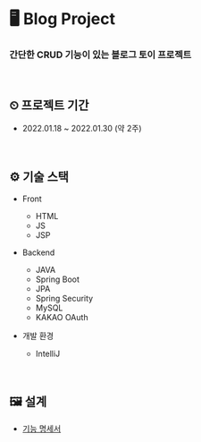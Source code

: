 # 🖥 Blog Project

<h3>간단한 CRUD 기능이 있는 블로그 토이 프로젝트</h3>

<br>

## ⏲ 프로젝트 기간

- 2022.01.18 ~ 2022.01.30 (약 2주)

<br>

## ⚙️ 기술 스택

- Front
  - HTML
  - JS
  - JSP


- Backend
  - JAVA
  - Spring Boot
  - JPA
  - Spring Security
  - MySQL
  - KAKAO OAuth

- 개발 환경
  - IntelliJ

<br>

## 🖼 설계

- [기능 명세서](https://github.com/ap3334/Blog/blob/master/spec.md)

<br>

